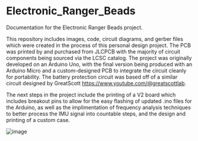 # Electronic_Ranger_Beads
Documentation for the Electronic Ranger Beads project. 

This repository includes images, code, circuit diagrams, and gerber files which were created in the process of this personal design project. The PCB was printed by and purchased from JLCPCB with the majority of circuit components being sourced via the LCSC catalog. The project was originally developed on an Arduino Uno, with the final version being produced with an Arduino Micro and a custom-designed PCB to integrate the circuit cleanly for portability. The battery protection circuit was based off of a similar circuit designed by GreatScott https://www.youtube.com/@greatscottlab. 

The next steps in the project include the printing of a V2 board which includes breakout pins to allow for the easy flashing of updated .ino files for the Arduino, as well as the implimentation of frequency analysis techniques to better process the IMU signal into countable steps, and the design and printing of a custom case.

![image](https://github.com/nicolas-sidebottom/Electronic_Ranger_Beads/assets/81268057/93577920-ea10-4513-8e75-3dc7319fb956)
